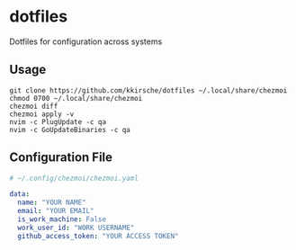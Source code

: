 # dotfiles
Dotfiles for configuration across systems

## Usage

```
git clone https://github.com/kkirsche/dotfiles ~/.local/share/chezmoi
chmod 0700 ~/.local/share/chezmoi
chezmoi diff
chezmoi apply -v
nvim -c PlugUpdate -c qa
nvim -c GoUpdateBinaries -c qa
```

## Configuration File

```yaml
# ~/.config/chezmoi/chezmoi.yaml

data:
  name: "YOUR NAME"
  email: "YOUR EMAIL"
  is_work_machine: False
  work_user_id: "WORK USERNAME"
  github_access_token: "YOUR ACCESS TOKEN"
```
